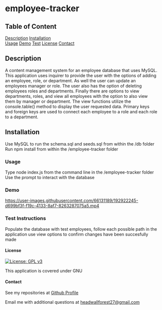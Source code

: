 # employee-tracker 
    
## Table of Content
[Description](#description)
[Installation](#installation)    
[Usage](#usage)
[Demo](#demo)
[Test](#test-instructions)
[License](#license)
[Contact](#contact)


## Description

A content management system for an employee database that uses MySQL. This application uses inquirer to provide the user with the options of adding an employee, role, or department. As well the user can update an employees manager or role. The user also has the option of deleting employees roles and departments. Finally there are options to view departments, roles, and view all employees with the option to also view them by manager or department. The view functions utilize the console.table() method to display the user requested data. Primary keys and foreign keys are used to connect each employee to a role and each role to a department. 

## Installation

Use MySQL to run the schema.sql and seeds.sql from within the /db folder
Run npm install from within the /employee-tracker folder

### Usage

Type node index.js from the command line in the /employee-tracker folder
Use the prompt to interact with the database
    
### Demo

https://user-images.githubusercontent.com/66131189/192922245-d699bf3f-f19c-4133-8af7-8263287075a5.mp4

### Test Instructions

Populate the database with test employees, follow each possible path in the application use view options to confirm changes have been succesfully made

#### License

[![License: GPL v3](https://img.shields.io/badge/License-GPLv3-blue.svg)](https://www.gnu.org/licenses/gpl-3.0)

This application is covered under GNU

#### Contact

See my repositories at [Github Profile](https://github.com/rjewell859)

Email me with additional questions at headwallforest27@gmail.com
